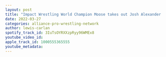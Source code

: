 ```yaml
---
layout: post
title: "Impact Wrestling World Champion Moose takes out Josh Alexander's wife at indy show"
date: 2022-03-27
categories: alliance-pro-wrestling-network
author: lewis-carlan
spotify_track_id: 3IuTsOYRXXzpRyy96WMEx8
youtube_video_id: 
apple_track_id: 1000555365555
youtube_metadata: 
---
```

